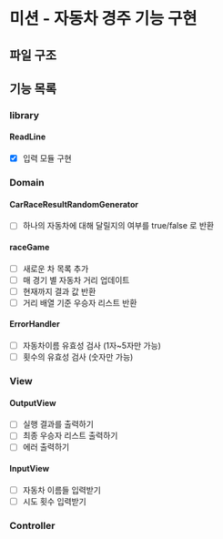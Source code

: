 # 미션 - 자동차 경주 기능 구현

## 파일 구조

## 기능 목록

### library
#### ReadLine
- [x] 입력 모듈 구현
### Domain

#### CarRaceResultRandomGenerator

- [ ] 하나의 자동차에 대해 달릴지의 여부를 true/false 로 반환

#### raceGame

- [ ] 새로운 차 목록 추가
- [ ] 매 경기 별 자동차 거리 업데이트
- [ ] 현재까지 결과 값 반환
- [ ] 거리 배열 기준 우승자 리스트 반환

#### ErrorHandler

- [ ] 자동차이름 유효성 검사 (1자~5자만 가능)
- [ ] 횟수의 유효성 검사 (숫자만 가능)
### View

#### OutputView

- [ ] 실행 결과를 출력하기
- [ ] 최종 우승자 리스트 출력하기
- [ ] 에러 출력하기

#### InputView

- [ ] 자동차 이름들 입력받기
- [ ] 시도 횟수 입력받기

### Controller